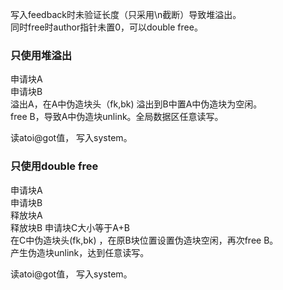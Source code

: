 
写入feedback时未验证长度（只采用\n截断）导致堆溢出。  
同时free时author指针未置0，可以double free。

### 只使用堆溢出

申请块A  
申请块B  
溢出A，在A中伪造块头（fk,bk)      溢出到B中置A中伪造块为空闲。   
free B，导致A中伪造块unlink。全局数据区任意读写。

读atoi@got值， 写入system。


### 只使用double free
申请块A   
申请块B  
释放块A  
释放块B 
申请块C大小等于A+B  
在C中伪造块头(fk,bk)  ，在原B块位置设置伪造块空闲，再次free B。   
产生伪造块unlink，达到任意读写。    

读atoi@got值， 写入system。